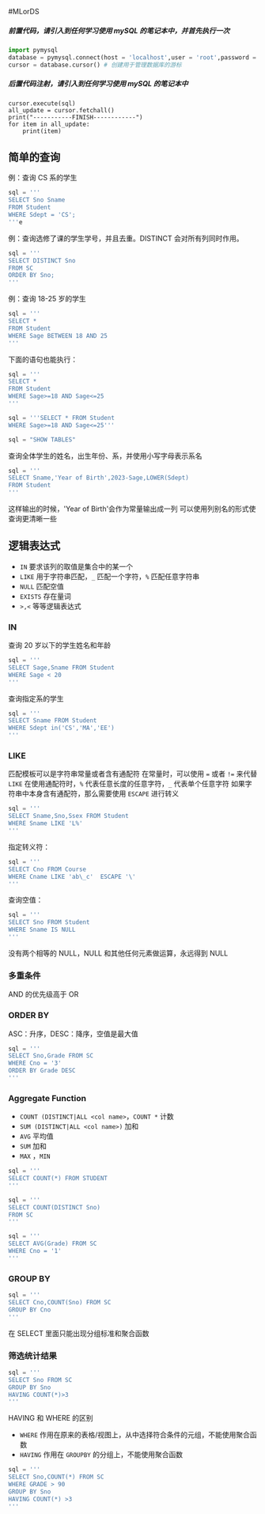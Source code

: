 #MLorDS 

##### 前置代码，请引入到任何学习使用 mySQL 的笔记本中，并首先执行一次
```python 
import pymysql
database = pymysql.connect(host = 'localhost',user = 'root',password = '030329',database = "test_db")
cursor = database.cursor() # 创建用于管理数据库的游标

```

##### 后置代码注射，请引入到任何学习使用 mySQL 的笔记本中
```python{post}
cursor.execute(sql)
all_update = cursor.fetchall()
print("-----------FINISH------------")
for item in all_update:
	print(item)
```



## 简单的查询

例：查询 CS 系的学生
```python
sql = '''
SELECT Sno Sname 
FROM Student
WHERE Sdept = 'CS';
'''e
```

例：查询选修了课的学生学号，并且去重。DISTINCT 会对所有列同时作用。
```python
sql = '''
SELECT DISTINCT Sno
FROM SC
ORDER BY Sno;
'''
```

例：查询 18-25 岁的学生
```python
sql = '''
SELECT *
FROM Student 
WHERE Sage BETWEEN 18 AND 25
'''
```

下面的语句也能执行：
```python
sql = '''
SELECT *
FROM Student 
WHERE Sage>=18 AND Sage<=25
'''
```

```python
sql = '''SELECT * FROM Student  
WHERE Sage>=18 AND Sage<=25'''
```

```python
sql = "SHOW TABLES"
```

查询全体学生的姓名，出生年份、系，并使用小写字母表示系名
```python
sql = '''
SELECT Sname,'Year of Birth',2023-Sage,LOWER(Sdept)
FROM Student 
'''
```
这样输出的时候，'Year of Birth'会作为常量输出成一列
可以使用列别名的形式使查询更清晰一些

## 逻辑表达式
-  `IN` 要求该列的取值是集合中的某一个
-  `LIKE` 用于字符串匹配，`_` 匹配一个字符，`%` 匹配任意字符串
- `NULL` 匹配空值
- `EXISTS` 存在量词
- `>,<` 等等逻辑表达式

### IN 


查询 20 岁以下的学生姓名和年龄
```python
sql = '''
SELECT Sage,Sname FROM Student
WHERE Sage < 20
'''
```

查询指定系的学生

```python
sql = '''
SELECT Sname FROM Student
WHERE Sdept in('CS','MA','EE')
'''
```

### LIKE 
匹配模板可以是字符串常量或者含有通配符
在常量时，可以使用 `=` 或者 `!=` 来代替 `LIKE`
在使用通配符时，`%` 代表任意长度的任意字符，`_` 代表单个任意字符
如果字符串中本身含有通配符，那么需要使用 `ESCAPE` 进行转义

```python
sql = '''
SELECT Sname,Sno,Ssex FROM Student
WHERE Sname LIKE 'L%'
'''
```

指定转义符：
```python
sql = '''
SELECT Cno FROM Course
WHERE Cname LIKE 'ab\_c'  ESCAPE '\' 
''' 
```

查询空值：
```python
sql = '''
SELECT Sno FROM Student
WHERE Sname IS NULL
'''
```
没有两个相等的 NULL，NULL 和其他任何元素做运算，永远得到 NULL 

### 多重条件
AND 的优先级高于 OR 

### ORDER BY
ASC：升序，DESC：降序，空值是最大值

```python
sql = '''
SELECT Sno,Grade FROM SC
WHERE Cno = '3'
ORDER BY Grade DESC
'''
```

### Aggregate Function
- `COUNT (DISTINCT|ALL <col name>`，`COUNT *` 计数
- `SUM (DISTINCT|ALL <col name>)` 加和
- `AVG` 平均值
- `SUM` 加和
- `MAX` ，`MIN`

```python
sql = '''
SELECT COUNT(*) FROM STUDENT 
'''
```

```python
sql = '''
SELECT COUNT(DISTINCT Sno)
FROM SC
'''
```

```python
sql = '''
SELECT AVG(Grade) FROM SC
WHERE Cno = '1'
'''
```

### GROUP BY
```python
sql = '''
SELECT Cno,COUNT(Sno) FROM SC 
GROUP BY Cno
'''
```
在 SELECT 里面只能出现分组标准和聚合函数

### 筛选统计结果
```python
sql = '''
SELECT Sno FROM SC
GROUP BY Sno
HAVING COUNT(*)>3
'''
```
HAVING 和 WHERE 的区别
- `WHERE` 作用在原来的表格/视图上，从中选择符合条件的元组，不能使用聚合函数
- `HAVING` 作用在 `GROUPBY` 的分组上，不能使用聚合函数
```python
sql = '''
SELECT Sno,COUNT(*) FROM SC
WHERE GRADE > 90  
GROUP BY Sno 
HAVING COUNT(*) >3
'''
```



